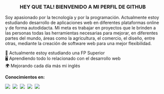 <h3 align="center">
HEY QUE TAL! BIENVENIDO A MI PERFIL DE GITHUB
</h3>

<p align="left">
Soy apasionado por la tecnología y por la programación. Actualmente estoy estudiando desarrollo de aplicaciones web en diferentes plataformas online y de forma autodidacta.
Mi meta es trabajar en proyectos que le brinden a las personas todas las herramientas necesarias para mejorar, en diferentes partes del mundo, áreas como la agricultura, el comercio, el diseño, entre otras, mediante la creación de software web para una mejor flexibilidad.
</p>

<p align="left">
📖 Actualmente estoy estudiando una FP Superior<br>
🖥️ Aprendiendo todo lo relacionado con el desarrollo web<br>
🌍 Mejorando cada día más mi inglés<br>
</p>

**Conocimientos en:**

<img src="https://img.shields.io/badge/HTML5-E34F26?style=for-the-badge&logo=html5&logoColor=white" />&nbsp;
<img src="https://img.shields.io/badge/CSS3-1572B6?style=for-the-badge&logo=css3&logoColor=white" />&nbsp;
<img src="https://img.shields.io/badge/Java-ED8B00?style=for-the-badge&logo=openjdk&logoColor=white" />&nbsp;
<img src="https://img.shields.io/badge/GIT-E44C30?style=for-the-badge&logo=git&logoColor=white" />&nbsp;
<img src="https://img.shields.io/badge/MySQL-00000F?style=for-the-badge&logo=mysql&logoColor=white" />&nbsp;


